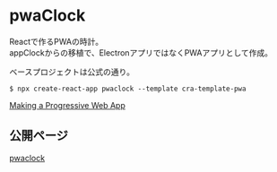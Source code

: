 # pwaClock
Reactで作るPWAの時計。\
appClockからの移植で、ElectronアプリではなくPWAアプリとして作成。

ベースプロジェクトは公式の通り。

```
$ npx create-react-app pwaclock --template cra-template-pwa
```

[Making a Progressive Web App](https://create-react-app.dev/docs/making-a-progressive-web-app/)

## 公開ページ
[pwaclock](https://tsu-kunn.github.io/pwaclock/)
